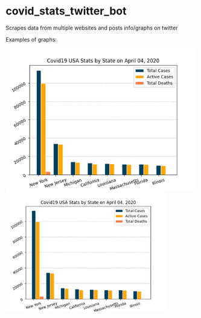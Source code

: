 # covid_stats_twitter_bot
Scrapes data from multiple websites and posts info/graphs on twitter


Examples of graphs:

![](examples/us_stats_state.png)
<img src="examples/us_stats_state.png" height="320" width="427">
